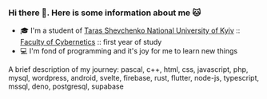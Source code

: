### Hi there 👋. Here is some information about me 🐱

- 🎓 I'm a student of [Taras Shevchenko National University of Kyiv](http://www.univ.kiev.ua/en/) :: [Faculty of Cybernetics](http://csc.knu.ua/en/) :: first year of study
- 💻 I'm fond of programming and it's joy for me to learn new things

A brief description of my journey: pascal, c++, html, css, javascript, php, mysql, wordpress, android, svelte, firebase, rust, flutter, node-js, typescript, mssql, deno, postgresql, supabase
